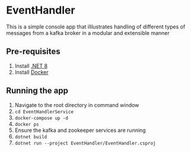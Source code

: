 # EventHandler
This is a simple console app that illlustrates handling of different types of messages from a kafka broker in a modular and extensible manner

## Pre-requisites
1. Install [.NET 8](https://dotnet.microsoft.com/en-us/download)
2. Install [Docker](https://docs.docker.com/engine/install/)

## Running the app
1. Navigate to the root directory in command window
2. `cd EventHandlerService`
3. `docker-compose up -d`
4. `docker ps`
5. Ensure the kafka and zookeeper services are running
6. `dotnet build`
7. `dotnet run --project EventHandler/EventHandler.csproj`